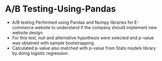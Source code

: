 # A/B Testing-Using-Pandas

* A/B testing Performed using Pandas and Numpy libraries for E-commerce website to understand if the company should implement new website
design. 
* For this test, null and alternative hypothesis were selected and p-value was obtained with sample bootstrapping. 
* Calculated p-value also matched with p-value from Stats models library by doing logistic regression.
